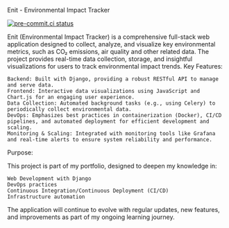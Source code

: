 
Enit - Environmental Impact Tracker

[![pre-commit.ci status](https://results.pre-commit.ci/badge/github/JonaLimp/Enit/master.svg)](https://results.pre-commit.ci/latest/github/JonaLimp/Enit/master)



Enit (Environmental Impact Tracker) is a comprehensive full-stack web application designed to collect, analyze, and visualize key environmental metrics, such as CO₂ emissions, air quality and other related data. The project provides real-time data collection, storage, and insightful visualizations for users to track environmental impact trends.
Key Features:

    Backend: Built with Django, providing a robust RESTful API to manage and serve data.
    Frontend: Interactive data visualizations using JavaScript and Chart.js for an engaging user experience.
    Data Collection: Automated background tasks (e.g., using Celery) to periodically collect environmental data.
    DevOps: Emphasizes best practices in containerization (Docker), CI/CD pipelines, and automated deployment for efficient development and scaling.
    Monitoring & Scaling: Integrated with monitoring tools like Grafana and real-time alerts to ensure system reliability and performance.

Purpose:

This project is part of my portfolio, designed to deepen my knowledge in:

    Web Development with Django
    DevOps practices
    Continuous Integration/Continuous Deployment (CI/CD)
    Infrastructure automation

The application will continue to evolve with regular updates, new features, and improvements as part of my ongoing learning journey.
